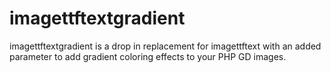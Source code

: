 # imagettftextgradient
imagettftextgradient is a drop in replacement for imagettftext with an added parameter to add gradient coloring effects to your PHP GD images.
